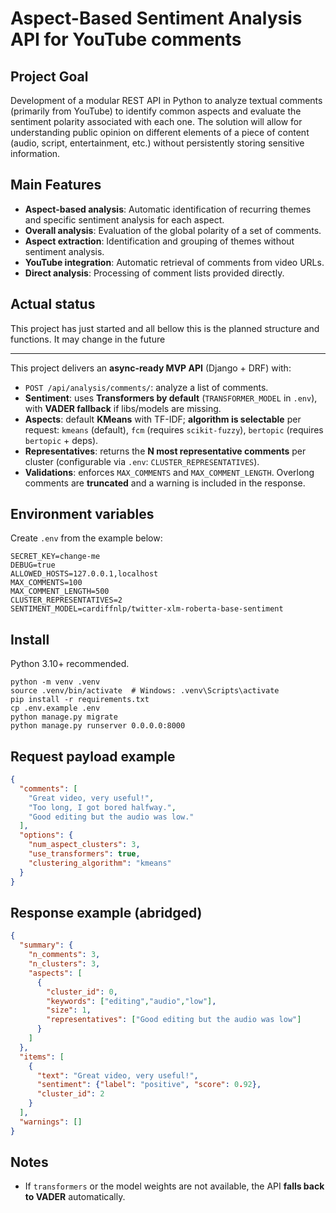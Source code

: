 # Aspect-Based Sentiment Analysis API for YouTube comments

## Project Goal

Development of a modular REST API in Python to analyze textual comments (primarily from YouTube) to identify common aspects and evaluate the sentiment polarity associated with each one. The solution will allow for understanding public opinion on different elements of a piece of content (audio, script, entertainment, etc.) without persistently storing sensitive information.

## Main Features

- **Aspect-based analysis**: Automatic identification of recurring themes and specific sentiment analysis for each aspect.
- **Overall analysis**: Evaluation of the global polarity of a set of comments.
- **Aspect extraction**: Identification and grouping of themes without sentiment analysis.
- **YouTube integration**: Automatic retrieval of comments from video URLs.
- **Direct analysis**: Processing of comment lists provided directly.

## Actual status
This project has just started and all bellow this is the planned structure and functions. It may change in the future

---

This project delivers an **async-ready MVP API** (Django + DRF) with:
- `POST /api/analysis/comments/`: analyze a list of comments.
- **Sentiment**: uses **Transformers by default** (`TRANSFORMER_MODEL` in `.env`), with **VADER fallback** if libs/models are missing.
- **Aspects**: default **KMeans** with TF-IDF; **algorithm is selectable** per request: `kmeans` (default), `fcm` (requires `scikit-fuzzy`), `bertopic` (requires `bertopic` + deps).
- **Representatives**: returns the **N most representative comments** per cluster (configurable via `.env`: `CLUSTER_REPRESENTATIVES`).
- **Validations**: enforces `MAX_COMMENTS` and `MAX_COMMENT_LENGTH`. Overlong comments are **truncated** and a warning is included in the response.

## Environment variables

Create `.env` from the example below:

```
SECRET_KEY=change-me
DEBUG=true
ALLOWED_HOSTS=127.0.0.1,localhost
MAX_COMMENTS=100
MAX_COMMENT_LENGTH=500
CLUSTER_REPRESENTATIVES=2
SENTIMENT_MODEL=cardiffnlp/twitter-xlm-roberta-base-sentiment
```

## Install

Python 3.10+ recommended.

```
python -m venv .venv
source .venv/bin/activate  # Windows: .venv\Scripts\activate
pip install -r requirements.txt
cp .env.example .env
python manage.py migrate
python manage.py runserver 0.0.0.0:8000
```

## Request payload example

```json
{
  "comments": [
    "Great video, very useful!",
    "Too long, I got bored halfway.",
    "Good editing but the audio was low."
  ],
  "options": {
    "num_aspect_clusters": 3,
    "use_transformers": true,
    "clustering_algorithm": "kmeans"
  }
}
```

## Response example (abridged)

```json
{
  "summary": {
    "n_comments": 3,
    "n_clusters": 3,
    "aspects": [
      {
        "cluster_id": 0,
        "keywords": ["editing","audio","low"],
        "size": 1,
        "representatives": ["Good editing but the audio was low"]
      }
    ]
  },
  "items": [
    {
      "text": "Great video, very useful!",
      "sentiment": {"label": "positive", "score": 0.92},
      "cluster_id": 2
    }
  ],
  "warnings": []
}
```

## Notes

- If `transformers` or the model weights are not available, the API **falls back to VADER** automatically.

